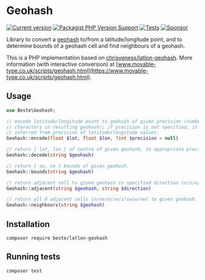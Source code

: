 # Geohash

[![Current version](https://img.shields.io/packagist/v/beste/latlon-geohash.svg?logo=composer)](https://packagist.org/packages/beste/latlon-geohash)
[![Packagist PHP Version Support](https://img.shields.io/packagist/php-v/beste/latlon-geohash)](https://packagist.org/packages/beste/latlon-geohash)
[![Tests](https://github.com/beste/latlon-geohash-php/workflows/Tests/badge.svg)](https://github.com/beste/latlon-geohash-php/actions)
[![Sponsor](https://img.shields.io/static/v1?logo=GitHub&label=Sponsor&message=%E2%9D%A4&color=ff69b4)](https://github.com/sponsors/jeromegamez)

Library to convert a [geohash](https://en.wikipedia.org/wiki/Geohash) to/from a latitude/longitude point, and to
determine bounds of a geohash cell and find neighbours of a geohash.

This is a PHP implementation based on [chrisveness/latlon-geohash](https://github.com/chrisveness/latlon-geohash).
More information (with interactive conversion) at 
[www.movable-type.co.uk/scripts/geohash.html](https://www.movable-type.co.uk/scripts/geohash.html).

## Usage

```php
use Beste\Geohash;

// encode latitude/longitude point to geohash of given precision (number of
// characters in resulting geohash); if precision is not specified, it is
// inferred from precision of latitude/longitude values.
Geohash::encode(float $lat, float $lon, ?int $precision = null)

// return { lat, lon } of centre of given geohash, to appropriate precision.
Geohash::decode(string $geohash)

// return { sw, ne } bounds of given geohash.
Geohash::bounds(string $geohash)

// return adjacent cell to given geohash in specified direction (n/s/e/w).
Geohash::adjacent(string $geohash, string $direction)

// return all 8 adjacent cells (n/ne/e/se/s/sw/w/nw) to given geohash.
Geohash::neighbours(string $geohash)
```

## Installation

```shell
composer require beste/latlon-geohash
```

## Running tests

```shell
composer test
```
